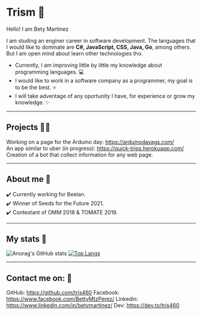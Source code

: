 # Trism 🌷

Hello! I am Bety Martínez

I am studing an enginer career in software development. The languages that I would like to dominate are **C#, JavaScript, CSS, Java, Go**, among others.
But I am open mind about learn other technologies tho.

- Currently, I am improving little by little my knowledge about programming languages. 💻
- I would like to work in a software company as a programmer, my goal is to be the best. ⭐
- I will take adventage of any oportunity I have, for experience or grow my knowledge. ✨

-------------

## Projects 👩‍💻

Working on a page for the Arduino day: https://arduinodayags.com/ <br>
An app similar to uber (in progress): https://quick-trips.herokuapp.com/ <br>
Creation of a bot that collect information for any web page.

-------------

## About me 👩

✔️ Currently working for Beelan. <br>
✔️ Winner of Seeds for the Future 2021. <br>
✔️ Contestant of OMM 2018 & TOMATE 2019.

-------------

## My stats 👀 

![Anurag's GitHub stats](https://github-readme-stats.vercel.app/api?username=tris460&show_icons=true&theme=dracula&count_private=true) 
[![Top Langs](https://github-readme-stats.vercel.app/api/top-langs/?username=tris460&layout=compact&theme=dracula)](https://github.com/anuraghazra/github-readme-stats)

-------------

## Contact me on: 📱

GitHub: https://github.com/tris460
Facebook: https://www.facebook.com/BettyMtzPerez/
Linkedin: https://www.linkedin.com/in/betymartinez/
Dev: https://dev.to/tris460
